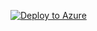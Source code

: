 [![Deploy to Azure](https://aka.ms/deploytoazurebutton)](https%3A%2F%2Fraw.githubusercontent.com%2FMark-gx%2FAzureTemplates%2Fmain%2FCompute%2FServer2022SmallDisk%2FServer2022SmallDisk.json)

